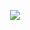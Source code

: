 <p align="center">
  <img src="https://discord.c99.nl/widget/theme-4/841445965181616199.png" />
</p>
